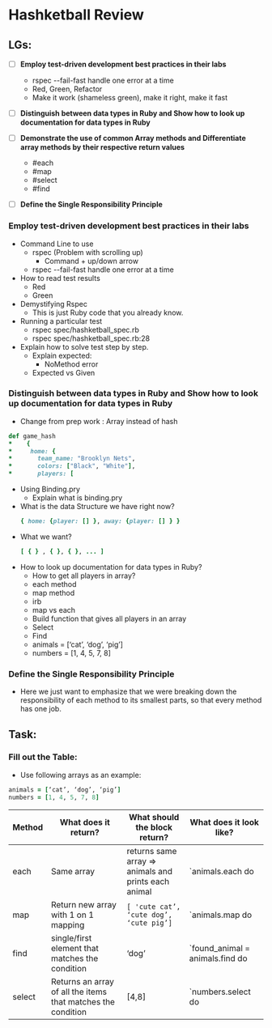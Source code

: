 # Hashketball Review

## LGs:
- [ ] **Employ test-driven development best practices in their labs**
    * rspec --fail-fast handle one error at a time
    * Red, Green, Refactor
    * Make it work (shameless green), make it right, make it fast
- [ ] **Distinguish between data types in Ruby and Show how to look up documentation for data types in Ruby**
- [ ] **Demonstrate the use of common Array methods and Differentiate array methods by their respective return values**
    * #each
    * #map
    * #select
    * #find
- [ ] **Define the Single Responsibility Principle**


### Employ test-driven development best practices in their labs
* Command Line to use
    * rspec (Problem with scrolling up)
        * Command + up/down arrow
    * rspec --fail-fast handle one error at a time
* How to read test results
    * Red
    * Green
* Demystifying Rspec 
    * This is just Ruby code that you already know.
* Running a particular test
    * rspec spec/hashketball_spec.rb 
    * rspec spec/hashketball_spec.rb:28
* Explain how to solve test step by step.
    * Explain expected: 
        * NoMethod error
    * Expected vs Given


### Distinguish between data types in Ruby and Show how to look up documentation for data types in Ruby 
* Change from prep work : Array instead of hash
 ```ruby 
def game_hash
*    {
*     home: {
*       team_name: "Brooklyn Nets",
*       colors: ["Black", "White"],
*       players: [
```
* Using Binding.pry
    * Explain what is binding.pry
* What is the data Structure we have right now?
    ```ruby
    { home: {player: [] }, away: {player: [] } }
    ```
* What we want?
    ```ruby
    [ { } , { }, { }, ... ]
    ```
* How to look up documentation for data types in Ruby?
    * How to get all players in array?
    * each method
    * map method
    * irb
    * map vs each 
    * Build function that gives all players in an array
    * Select 
    * Find
    * animals = [‘cat’, ‘dog’, ‘pig’]
    * numbers = [1, 4, 5, 7, 8]



### Define the Single Responsibility Principle


* Here we just want to emphasize that we were breaking down the responsibility of each method to its smallest parts, so that every method has one job.



## Task:

### Fill out the Table:

* Use following arrays as an example:

```ruby
animals = [‘cat’, ‘dog’, ‘pig’]
numbers = [1, 4, 5, 7, 8]
```

| Method | What does it return? | What should the block return? | What does it look like? |
| ------------- | ------------- | ------------- | ------------- |
| each  | Same array | returns same array => animals and prints each animal | `animals.each do |animal| puts animal end` |
| map  | Return new array with 1 on 1 mapping | `[ 'cute cat’, ‘cute dog’, ‘cute pig’]` | `animals.map do |animal|  “cute #{animal}”  end` |
| find  | single/first element that matches the condition | ‘dog’ | `found_animal = animals.find do |animal| animal == ‘dog' end` |
| select  | Returns an array of all the items that matches the condition | [4,8] | `numbers.select do |number| number.even? end` |


